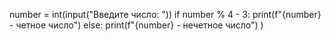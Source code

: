 number = int(input("Введите число: "))
if number % 4 - 3:
  print(f"{number} - четное число")
else:
  print(f"{number} - нечетное число")
)
